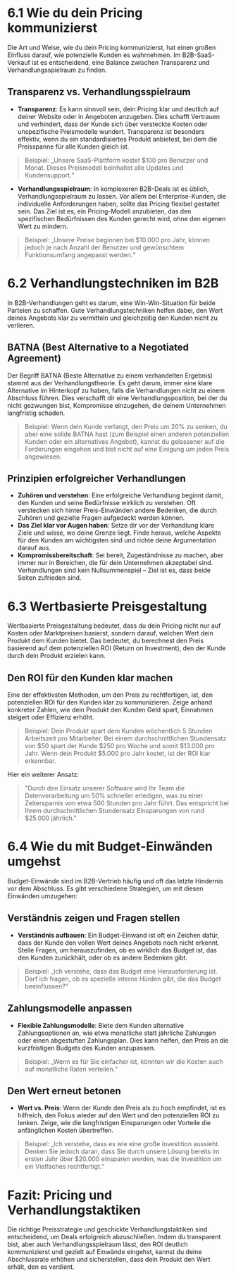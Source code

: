# 6.1 Wie du dein Pricing kommunizierst

Die Art und Weise, wie du dein Pricing kommunizierst, hat einen großen Einfluss darauf, wie potenzielle Kunden es wahrnehmen. Im B2B-SaaS-Verkauf ist es entscheidend, eine Balance zwischen Transparenz und Verhandlungsspielraum zu finden.

## Transparenz vs. Verhandlungsspielraum

- **Transparenz**: Es kann sinnvoll sein, dein Pricing klar und deutlich auf deiner Website oder in Angeboten anzugeben. Dies schafft Vertrauen und verhindert, dass der Kunde sich über versteckte Kosten oder unspezifische Preismodelle wundert. Transparenz ist besonders effektiv, wenn du ein standardisiertes Produkt anbietest, bei dem die Preisspanne für alle Kunden gleich ist.

> Beispiel: „Unsere SaaS-Plattform kostet $100 pro Benutzer und Monat. Dieses Preismodell beinhaltet alle Updates und Kundensupport.“

- **Verhandlungsspielraum**: In komplexeren B2B-Deals ist es üblich, Verhandlungsspielraum zu lassen. Vor allem bei Enterprise-Kunden, die individuelle Anforderungen haben, sollte das Pricing flexibel gestaltet sein. Das Ziel ist es, ein Pricing-Modell anzubieten, das den spezifischen Bedürfnissen des Kunden gerecht wird, ohne den eigenen Wert zu mindern.

> Beispiel: „Unsere Preise beginnen bei $10.000 pro Jahr, können jedoch je nach Anzahl der Benutzer und gewünschtem Funktionsumfang angepasst werden.“

# 6.2 Verhandlungstechniken im B2B

In B2B-Verhandlungen geht es darum, eine Win-Win-Situation für beide Parteien zu schaffen. Gute Verhandlungstechniken helfen dabei, den Wert deines Angebots klar zu vermitteln und gleichzeitig den Kunden nicht zu verlieren.

## BATNA (Best Alternative to a Negotiated Agreement)

Der Begriff BATNA (Beste Alternative zu einem verhandelten Ergebnis) stammt aus der Verhandlungstheorie. Es geht darum, immer eine klare Alternative im Hinterkopf zu haben, falls die Verhandlungen nicht zu einem Abschluss führen. Dies verschafft dir eine Verhandlungsposition, bei der du nicht gezwungen bist, Kompromisse einzugehen, die deinem Unternehmen langfristig schaden.

> Beispiel: Wenn dein Kunde verlangt, den Preis um 20% zu senken, du aber eine solide BATNA hast (zum Beispiel einen anderen potenziellen Kunden oder ein alternatives Angebot), kannst du gelassener auf die Forderungen eingehen und bist nicht auf eine Einigung um jeden Preis angewiesen.

## Prinzipien erfolgreicher Verhandlungen

- **Zuhören und verstehen**: Eine erfolgreiche Verhandlung beginnt damit, den Kunden und seine Bedürfnisse wirklich zu verstehen. Oft verstecken sich hinter Preis-Einwänden andere Bedenken, die durch Zuhören und gezielte Fragen aufgedeckt werden können.
- **Das Ziel klar vor Augen haben**: Setze dir vor der Verhandlung klare Ziele und wisse, wo deine Grenze liegt. Finde heraus, welche Aspekte für den Kunden am wichtigsten sind und richte deine Argumentation darauf aus.
- **Kompromissbereitschaft**: Sei bereit, Zugeständnisse zu machen, aber immer nur in Bereichen, die für dein Unternehmen akzeptabel sind. Verhandlungen sind kein Nullsummenspiel – Ziel ist es, dass beide Seiten zufrieden sind.

# 6.3 Wertbasierte Preisgestaltung

Wertbasierte Preisgestaltung bedeutet, dass du dein Pricing nicht nur auf Kosten oder Marktpreisen basierst, sondern darauf, welchen Wert dein Produkt dem Kunden bietet. Das bedeutet, du berechnest den Preis basierend auf dem potenziellen ROI (Return on Investment), den der Kunde durch dein Produkt erzielen kann.

## Den ROI für den Kunden klar machen

Eine der effektivsten Methoden, um den Preis zu rechtfertigen, ist, den potenziellen ROI für den Kunden klar zu kommunizieren. Zeige anhand konkreter Zahlen, wie dein Produkt den Kunden Geld spart, Einnahmen steigert oder Effizienz erhöht.

> Beispiel:
> Dein Produkt spart dem Kunden wöchentlich 5 Stunden Arbeitszeit pro Mitarbeiter. Bei einem durchschnittlichen Stundensatz von $50 spart der Kunde $250 pro Woche und somit $13.000 pro Jahr. Wenn dein Produkt $5.000 pro Jahr kostet, ist der ROI klar erkennbar.

Hier ein weiterer Ansatz:

> "Durch den Einsatz unserer Software wird Ihr Team die Datenverarbeitung um 50% schneller erledigen, was zu einer Zeitersparnis von etwa 500 Stunden pro Jahr führt. Das entspricht bei Ihrem durchschnittlichen Stundensatz Einsparungen von rund $25.000 jährlich."

# 6.4 Wie du mit Budget-Einwänden umgehst

Budget-Einwände sind im B2B-Vertrieb häufig und oft das letzte Hindernis vor dem Abschluss. Es gibt verschiedene Strategien, um mit diesen Einwänden umzugehen:

## Verständnis zeigen und Fragen stellen

- **Verständnis aufbauen**: Ein Budget-Einwand ist oft ein Zeichen dafür, dass der Kunde den vollen Wert deines Angebots noch nicht erkennt. Stelle Fragen, um herauszufinden, ob es wirklich das Budget ist, das den Kunden zurückhält, oder ob es andere Bedenken gibt.

> Beispiel: „Ich verstehe, dass das Budget eine Herausforderung ist. Darf ich fragen, ob es spezielle interne Hürden gibt, die das Budget beeinflussen?“

## Zahlungsmodelle anpassen

- **Flexible Zahlungsmodelle**: Biete dem Kunden alternative Zahlungsoptionen an, wie etwa monatliche statt jährliche Zahlungen oder einen abgestuften Zahlungsplan. Dies kann helfen, den Preis an die kurzfristigen Budgets des Kunden anzupassen.

> Beispiel: „Wenn es für Sie einfacher ist, könnten wir die Kosten auch auf monatliche Raten verteilen.“

## Den Wert erneut betonen

- **Wert vs. Preis**: Wenn der Kunde den Preis als zu hoch empfindet, ist es hilfreich, den Fokus wieder auf den Wert und den potenziellen ROI zu lenken. Zeige, wie die langfristigen Einsparungen oder Vorteile die anfänglichen Kosten übertreffen.

> Beispiel: „Ich verstehe, dass es wie eine große Investition aussieht. Denken Sie jedoch daran, dass Sie durch unsere Lösung bereits im ersten Jahr über $20.000 einsparen werden, was die Investition um ein Vielfaches rechtfertigt.“

# Fazit: Pricing und Verhandlungstaktiken

Die richtige Preisstrategie und geschickte Verhandlungstaktiken sind entscheidend, um Deals erfolgreich abzuschließen. Indem du transparent bist, aber auch Verhandlungsspielraum lässt, den ROI deutlich kommunizierst und gezielt auf Einwände eingehst, kannst du deine Abschlussrate erhöhen und sicherstellen, dass dein Produkt den Wert erhält, den es verdient.
